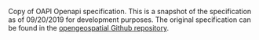 Copy of OAPI Openapi specification. This is a snapshot of the specification as of 09/20/2019 for development purposes. The original specification can be found in the [opengeospatial Github repository](https://github.com/opengeospatial/ogcapi-features/tree/master/core/openapi).